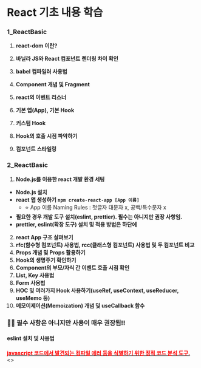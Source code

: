 # React 기초 내용 학습

### 1_ReactBasic
1. **react-dom 이란?**
2. **바닐라 JS와 React 컴포넌트 렌더링 차이 확인**
3. **babel 컴파일러 사용법**
4. **Component 개념 및 Fragment**
5. **react의 이벤트 리스너**

6. **기본 앱(App), 기본 Hook**
7. **커스텀 Hook**
8. **Hook의 호출 시점 파악하기**
9. **컴포넌트 스타일링**

### 2_ReactBasic
1. **Node.js를 이용한 react 개발 환경 세팅**
  * **Node.js 설치**
  * **react 앱 생성하기 `npm create-react-app [App 이름]`**
    - ⭐ App 이름 Naming Rules : 첫글자 대문자 x, 공백/특수문자 x
  * **필요한 경우 개발 도구 설치(eslint, prettier). 필수는 아니지만 권장 사항임.**
  * **prettier, eslint(확장 도구) 설치 및 적용 방법은 하단에**

2. **react App 구조 살펴보기**
3. **rfc(함수형 컴포넌트) 사용법, rcc(클래스형 컴포넌트) 사용법 및 두 컴포넌트 비교**
4. **Props 개념 및 Props 활용하기**
5. **Hook의 생명주기 확인하기**
6. **Component의 부모/자식 간 이벤트 호출 시점 확인**
7. **List, Key 사용법**
8. **Form 사용법**
9. **HOC 및 여러가지 Hook 사용하기(useRef, useContext, useReducer, useMemo 등)**
10. **메모이제이션(Memoization) 개념 및 useCallback 함수**



### 🙏🏻 필수 사항은 아니지만 사용이 매우 권장됨!!

#### eslint 설치 및 사용법
<b><u><span style="color:red">javascript 코드에서 발견되는 컴파일 에러 등을 식별하기 위한 정적 코드 분석 도구.</span></u></b>
<>
